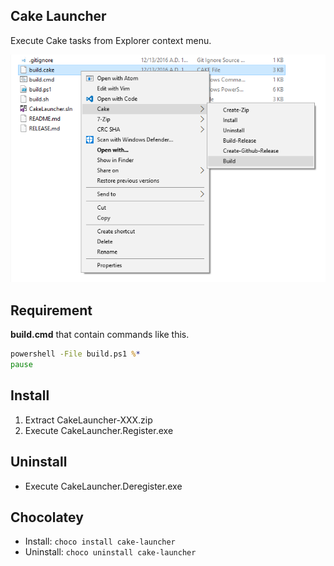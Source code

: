 ## Cake Launcher

Execute Cake tasks from Explorer context menu.

![](Screen/CakeLauncher.png)

## Requirement

**build.cmd** that contain commands like this.

```bat
powershell -File build.ps1 %*
pause
```

## Install

1. Extract CakeLauncher-XXX.zip
2. Execute CakeLauncher.Register.exe

## Uninstall

- Execute CakeLauncher.Deregister.exe

## Chocolatey

- Install: `choco install cake-launcher`
- Uninstall: `choco uninstall cake-launcher`